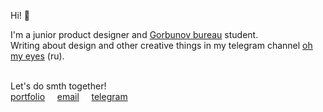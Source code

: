 Hi! 👋

I'm a junior product designer and [Gorbunov bureau](https://bureau.ru/school/designers/16/) student.<br>
Writing about design and other creative things in my telegram channel [oh my eyes](https://t.me/glazamoiglaza) (ru).
<br>
<br>

Let's do smth together!<br>
[portfolio](https://portfolio.daletskaya.com)     [email](mailto:arina@daletskaya.com)     [telegram](https://t.me/daletskaia)
